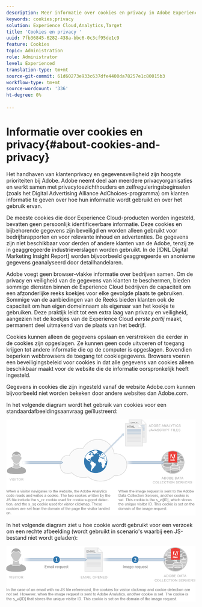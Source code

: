 ```yaml
---
description: Meer informatie over cookies en privacy in Adobe Experience Cloud-oplossingen en -services.
keywords: cookies;privacy
solution: Experience Cloud,Analytics,Target
title: 'Cookies en privacy '
uuid: 7fb36845-6282-438a-bbc6-0c3cf95de1c9
feature: Cookies
topic: Administration
role: Administrator
level: Experienced
translation-type: tm+mt
source-git-commit: 61d60273e933c637dfe4400da78257e1c80015b3
workflow-type: tm+mt
source-wordcount: '336'
ht-degree: 0%

---
```



# Informatie over cookies en privacy{#about-cookies-and-privacy}

Het handhaven van klantenprivacy en gegevensveiligheid zijn hoogste prioriteiten bij Adobe. Adobe neemt deel aan meerdere privacyorganisaties en werkt samen met privacytoezichthouders en zelfreguleringsbeginselen (zoals het Digital Advertising Alliance AdChoices-programma) om klanten informatie te geven over hoe hun informatie wordt gebruikt en over het gebruik ervan.

De meeste cookies die door Experience Cloud-producten worden ingesteld, bevatten geen persoonlijk identificeerbare informatie. Deze cookies en bijbehorende gegevens zijn beveiligd en worden alleen gebruikt voor bedrijfsrapporten en voor relevante inhoud en advertenties. De gegevens zijn niet beschikbaar voor derden of andere klanten van de Adobe, tenzij ze in geaggregeerde industrieverslagen worden gebruikt. In de [!DNL Digital Marketing Insight Report] worden bijvoorbeeld geaggregeerde en anonieme gegevens geanalyseerd door detailhandelaren.

Adobe voegt geen browser-vlakke informatie over bedrijven samen. Om de privacy en veiligheid van de gegevens van klanten te beschermen, bieden sommige diensten binnen de Experience Cloud bedrijven de capaciteit om een afzonderlijke reeks koekjes voor elke gevolgde plaats te gebruiken. Sommige van de aanbiedingen van de Reeks bieden klanten ook de capaciteit om hun eigen domeinnaam als eigenaar van het koekje te gebruiken. Deze praktijk leidt tot een extra laag van privacy en veiligheid, aangezien het de koekjes van de Experience Cloud *eerste partij* maakt, permanent deel uitmakend van de plaats van het bedrijf.

Cookies kunnen alleen de gegevens opslaan en verstrekken die eerder in de cookies zijn opgeslagen. Ze kunnen geen code uitvoeren of toegang krijgen tot andere informatie die op de computer is opgeslagen. Bovendien beperken webbrowsers de toegang tot cookiegegevens. Browsers voeren een beveiligingsbeleid voor cookies in dat alle gegevens van cookies alleen beschikbaar maakt voor de website die de informatie oorspronkelijk heeft ingesteld.

Gegevens in cookies die zijn ingesteld vanaf de website Adobe.com kunnen bijvoorbeeld niet worden bekeken door andere websites dan Adobe.com.

In het volgende diagram wordt het gebruik van cookies voor een standaardafbeeldingsaanvraag geïllustreerd:

![](assets/CookiesProcessGraphic-01.png)

In het volgende diagram ziet u hoe cookie wordt gebruikt voor een verzoek om een rechte afbeelding (wordt gebruikt in scenario&#39;s waarbij een JS-bestand niet wordt geladen):

![](assets/CookiesProcessGraphic2.png)


